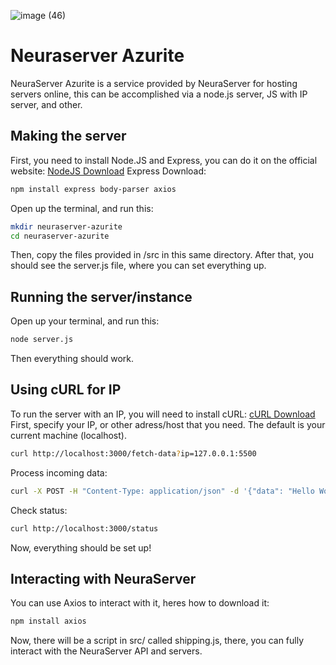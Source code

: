 ![image (46)](https://github.com/NeuraServer/NeuraServer/assets/140754373/1746345a-d4a8-4521-8895-95ccf9941f9e)

# Neuraserver Azurite
NeuraServer Azurite is a service provided by NeuraServer for hosting servers online, this can be accomplished via
a node.js server, JS with IP server, and other.
## Making the server
First, you need to install Node.JS and Express, you can do it on the official website:
[NodeJS Download](https://nodejs.org/en)
Express Download:
```bash
npm install express body-parser axios
```
Open up the terminal, and run this:
```bash
mkdir neuraserver-azurite
cd neuraserver-azurite
```
Then, copy the files provided in /src in this same directory.
After that, you should see the server.js file, where you can set everything up.
## Running the server/instance
Open up your terminal, and run this:
```bash
node server.js
```
Then everything should work.
## Using cURL for IP
To run the server with an IP, you will need to install cURL:
[cURL Download](https://curl.se/download.html)
First, specify your IP, or other adress/host that you need. The default is your current machine (localhost).
```bash
curl http://localhost:3000/fetch-data?ip=127.0.0.1:5500
```
Process incoming data:
```bash
curl -X POST -H "Content-Type: application/json" -d '{"data": "Hello World"}' http://localhost:3000/process-data
```
Check status:
```bash
curl http://localhost:3000/status
```
Now, everything should be set up!
## Interacting with NeuraServer
You can use Axios to interact with it, heres how to download it:
```bash
npm install axios
```
Now, there will be a script in src/ called shipping.js, there, you can fully interact with the NeuraServer API and servers.
